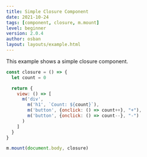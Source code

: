 ```yaml
---
title: Simple Closure Component
date: 2021-10-24
tags: [component, closure, m.mount]
level: beginner
version: 2.0.4
author: osban
layout: layouts/example.html
---
```


This example shows a simple closure component.

~~~js
const closure = () => {
  let count = 0

  return {
    view: () => [
      m('div',
        m('h1', `Count: ${count}`),
        m('button', {onclick: () => count++}, "+"),
        m('button', {onclick: () => count--}, "-")
      )
    ]
  }
}

m.mount(document.body, closure)
~~~

